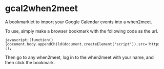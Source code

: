 # gcal2when2meet

A bookmarklet to import your Google Calendar events into a when2meet.

To use, simply make a browser bookmark with the following code as the url.

```
javascript:(function(){document.body.appendChild(document.createElement('script')).src='https://raw.github.com/jonahkagan/gcal2when2meet/master/gcal2when2meet.js';})();
```

Then go to any when2meet, log in to the when2meet with your name, and then
click the bookmark.
